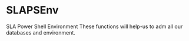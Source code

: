 # SLAPSEnv
SLA Power Shell Environment 
These functions will help-us to adm all our databases and environment.

